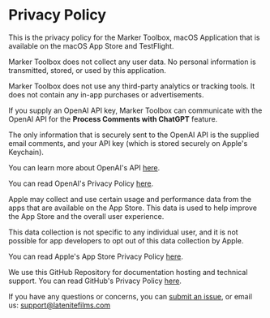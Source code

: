 # Privacy Policy

This is the privacy policy for the Marker Toolbox, macOS Application that is available on the macOS App Store and TestFlight.

Marker Toolbox does not collect any user data. No personal information is transmitted, stored, or used by this application.

Marker Toolbox does not use any third-party analytics or tracking tools. It does not contain any in-app purchases or advertisements.

If you supply an OpenAI API key, Marker Toolbox can communicate with the OpenAI API for the **Process Comments with ChatGPT** feature.

The only information that is securely sent to the OpenAI API is the supplied email comments, and your API key (which is stored securely on Apple's Keychain).

You can learn more about OpenAI's API [here](https://platform.openai.com/docs/api-reference).

You can read OpenAI's Privacy Policy [here](https://openai.com/policies/privacy-policy).

Apple may collect and use certain usage and performance data from the apps that are available on the App Store. This data is used to help improve the App Store and the overall user experience.

This data collection is not specific to any individual user, and it is not possible for app developers to opt out of this data collection by Apple.

You can read Apple's App Store Privacy Policy [here](https://www.apple.com/legal/privacy/data/en/app-store/).

We use this GitHub Repository for documentation hosting and technical support. You can read GitHub's Privacy Policy [here](https://docs.github.com/en/site-policy/privacy-policies/github-privacy-statement).

If you have any questions or concerns, you can [submit an issue](https://github.com/latenitefilms/Markertoolbox/issues), or email us: support@latenitefilms.com